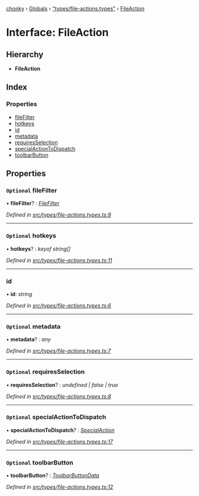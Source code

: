 [chonky](../README.md) › [Globals](../globals.md) › ["types/file-actions.types"](../modules/_types_file_actions_types_.md) › [FileAction](_types_file_actions_types_.fileaction.md)

# Interface: FileAction

## Hierarchy

* **FileAction**

## Index

### Properties

* [fileFilter](_types_file_actions_types_.fileaction.md#optional-filefilter)
* [hotkeys](_types_file_actions_types_.fileaction.md#optional-hotkeys)
* [id](_types_file_actions_types_.fileaction.md#id)
* [metadata](_types_file_actions_types_.fileaction.md#optional-metadata)
* [requiresSelection](_types_file_actions_types_.fileaction.md#optional-requiresselection)
* [specialActionToDispatch](_types_file_actions_types_.fileaction.md#optional-specialactiontodispatch)
* [toolbarButton](_types_file_actions_types_.fileaction.md#optional-toolbarbutton)

## Properties

### `Optional` fileFilter

• **fileFilter**? : *[FileFilter](../modules/_types_files_types_.md#filefilter)*

*Defined in [src/types/file-actions.types.ts:9](https://github.com/TimboKZ/Chonky/blob/01ce777/src/types/file-actions.types.ts#L9)*

___

### `Optional` hotkeys

• **hotkeys**? : *keyof string[]*

*Defined in [src/types/file-actions.types.ts:11](https://github.com/TimboKZ/Chonky/blob/01ce777/src/types/file-actions.types.ts#L11)*

___

###  id

• **id**: *string*

*Defined in [src/types/file-actions.types.ts:6](https://github.com/TimboKZ/Chonky/blob/01ce777/src/types/file-actions.types.ts#L6)*

___

### `Optional` metadata

• **metadata**? : *any*

*Defined in [src/types/file-actions.types.ts:7](https://github.com/TimboKZ/Chonky/blob/01ce777/src/types/file-actions.types.ts#L7)*

___

### `Optional` requiresSelection

• **requiresSelection**? : *undefined | false | true*

*Defined in [src/types/file-actions.types.ts:8](https://github.com/TimboKZ/Chonky/blob/01ce777/src/types/file-actions.types.ts#L8)*

___

### `Optional` specialActionToDispatch

• **specialActionToDispatch**? : *[SpecialAction](../enums/_types_special_actions_types_.specialaction.md)*

*Defined in [src/types/file-actions.types.ts:17](https://github.com/TimboKZ/Chonky/blob/01ce777/src/types/file-actions.types.ts#L17)*

___

### `Optional` toolbarButton

• **toolbarButton**? : *[ToolbarButtonData](_types_file_actions_types_.toolbarbuttondata.md)*

*Defined in [src/types/file-actions.types.ts:12](https://github.com/TimboKZ/Chonky/blob/01ce777/src/types/file-actions.types.ts#L12)*

